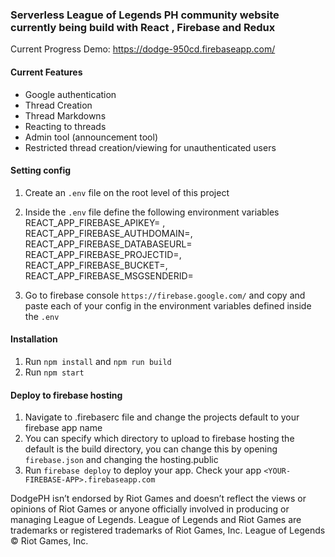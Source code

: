 

### Serverless League of Legends PH community website currently being build with React , Firebase and Redux

Current Progress Demo: https://dodge-950cd.firebaseapp.com/

#### Current Features
- Google authentication
- Thread Creation
- Thread Markdowns
- Reacting to threads
- Admin tool (announcement tool)
- Restricted thread creation/viewing for unauthenticated users


#### Setting config

1. Create an `.env` file on the root level of this project 
2. Inside the `.env` file define the following environment variables
    REACT_APP_FIREBASE_APIKEY= ,
    REACT_APP_FIREBASE_AUTHDOMAIN=,
    REACT_APP_FIREBASE_DATABASEURL=
    REACT_APP_FIREBASE_PROJECTID=,
    REACT_APP_FIREBASE_BUCKET=,
    REACT_APP_FIREBASE_MSGSENDERID=

3. Go to firebase console `https://firebase.google.com/` and copy and paste each of your config in the environment variables defined inside the `.env`

#### Installation

1. Run `npm install` and `npm run build`
2. Run `npm start` 

#### Deploy to firebase hosting

1. Navigate to .firebaserc file and change the projects default to your firebase app name
2. You can specify which directory to upload to firebase hosting the default is the build directory, you can change this by opening `firebase.json` and changing the hosting.public
3. Run `firebase deploy` to deploy your app. Check your app `<YOUR-FIREBASE-APP>.firebaseapp.com`


DodgePH isn’t endorsed by Riot Games and doesn’t reflect the views or opinions of Riot Games or anyone officially involved in producing or managing League of Legends. League of Legends and Riot Games are trademarks or registered trademarks of Riot Games, Inc. League of Legends © Riot Games, Inc.
